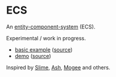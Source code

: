 # ECS

An [entity-component-system](https://en.wikipedia.org/wiki/Entity-component-system) (ECS).

Experimental / work in progress.

- [basic example](https://harmboschloo.github.io/elm-ecs/examples/basic/) ([source](https://github.com/harmboschloo/elm-ecs/blob/master/examples/basic/Main.elm))
- [demo](https://harmboschloo.github.io/elm-ecs/examples/demo/build/) ([source](https://github.com/harmboschloo/elm-ecs/tree/master/examples/demo))

Inspired by [Slime](https://package.elm-lang.org/packages/seurimas/slime/latest/Slime), [Ash](https://www.richardlord.net/ash/), [Mogee](https://github.com/w0rm/elm-mogee) and others.
